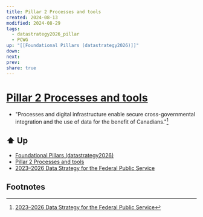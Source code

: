 ```yaml
---
title: Pillar 2 Processes and tools
created: 2024-08-13
modified: 2024-08-29
tags:
  - datastrategy2026_pillar
  - PCWG
up: "[[Foundational Pillars (datastrategy2026)]]"
down: 
next: 
prev: 
share: true
---
```

# [Pillar 2 Processes and tools](Pillar%25202%2520Processes%2520and%2520tools.md#)

- "Processes and digital infrastructure enable secure cross-governmental integration and the use of data for the benefit of Canadians."[^1]
## ⬆️ Up
- [Foundational Pillars (datastrategy2026)](../Foundational%20Pillars%20(datastrategy2026).md)
- [Pillar 2 Processes and tools](Pillar%25202%2520Processes%2520and%2520tools.md.md#)
- [2023–2026 Data Strategy for the Federal Public Service](../2023%E2%80%932026%20Data%20Strategy%20for%20the%20Federal%20Public%20Service.md)

## Footnotes

[^1]: [2023–2026 Data Strategy for the Federal Public Service](../2023%E2%80%932026%20Data%20Strategy%20for%20the%20Federal%20Public%20Service.md)
